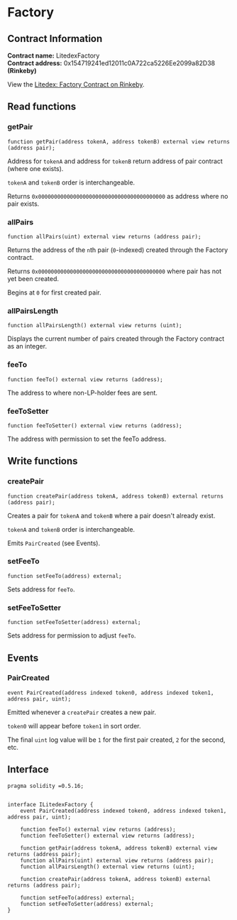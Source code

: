 # Factory

## Contract Information

**Contract name:** LitedexFactory  
**Contract address:** 0x154719241ed12011c0A722ca5226Ee2099a82D38 **\(Rinkeby\)**

View the [Litedex: Factory Contract on Rinkeby](https://rinkeby.etherscan.io/address/0x154719241ed12011c0a722ca5226ee2099a82d38#code).

## Read functions

### getPair

```text
function getPair(address tokenA, address tokenB) external view returns (address pair);
```

Address for `tokenA` and address for `tokenB` return address of pair contract \(where one exists\).

`tokenA` and `tokenB` order is interchangeable.

Returns `0x0000000000000000000000000000000000000000` as address where no pair exists.

### allPairs

```text
function allPairs(uint) external view returns (address pair);
```

Returns the address of the `n`th pair \(`0`-indexed\) created through the Factory contract.

Returns `0x0000000000000000000000000000000000000000` where pair has not yet been created.

Begins at `0` for first created pair.

### allPairsLength

```text
function allPairsLength() external view returns (uint);
```

Displays the current number of pairs created through the Factory contract as an integer.

### feeTo

```text
function feeTo() external view returns (address);
```

The address to where non-LP-holder fees are sent.

### feeToSetter

```text
function feeToSetter() external view returns (address);
```

The address with permission to set the feeTo address.

## Write functions

### createPair

```text
function createPair(address tokenA, address tokenB) external returns (address pair);
```

Creates a pair for `tokenA` and `tokenB` where a pair doesn't already exist.

`tokenA` and `tokenB` order is interchangeable.

Emits `PairCreated` \(see Events\).

### setFeeTo

```text
function setFeeTo(address) external;
```

Sets address for `feeTo`.

### setFeeToSetter

```text
function setFeeToSetter(address) external;
```

Sets address for permission to adjust `feeTo`.

## Events

### PairCreated

```text
event PairCreated(address indexed token0, address indexed token1, address pair, uint);
```

Emitted whenever a `createPair` creates a new pair.

`token0` will appear before `token1` in sort order.

The final `uint` log value will be `1` for the first pair created, `2` for the second, etc.

## Interface

```text
pragma solidity =0.5.16;


interface ILitedexFactory {
    event PairCreated(address indexed token0, address indexed token1, address pair, uint);

    function feeTo() external view returns (address);
    function feeToSetter() external view returns (address);

    function getPair(address tokenA, address tokenB) external view returns (address pair);
    function allPairs(uint) external view returns (address pair);
    function allPairsLength() external view returns (uint);

    function createPair(address tokenA, address tokenB) external returns (address pair);

    function setFeeTo(address) external;
    function setFeeToSetter(address) external;
}
```


